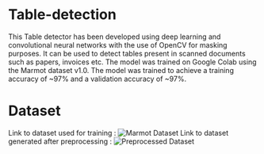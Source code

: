 # Table-detection
This Table detector has been developed using deep learning and convolutional neural networks with the use of OpenCV for masking purposes. 
It can be used to detect tables present in scanned documents such as papers, invoices etc. 
The model was trained on Google Colab using the Marmot dataset v1.0. The model was trained to achieve a training accuracy of ~97% and a validation accuracy of ~97%.
# Dataset
Link to dataset used for training : ![Marmot Dataset](https://drive.google.com/drive/folders/1Z8-O8VV4QtEV8kfabycIY-wsYXzJU2RT?usp=share_link)
Link to dataset generated after preprocessing : ![Preprocessed Dataset](https://drive.google.com/drive/folders/1t2Q_yo48A7gP0Shr3X7LnxX6U2Nks0eL?usp=share_link)
